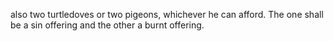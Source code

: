 also two turtledoves or two pigeons, whichever he can afford. The one shall be a sin offering and the other a burnt offering.
